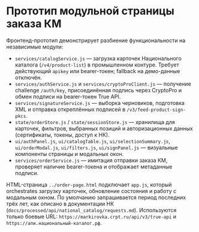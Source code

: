 # Прототип модульной страницы заказа КМ

Фронтенд-прототип демонстрирует разбиение функциональности на независимые модули:

- `services/catalogService.js` — загрузка карточек Национального каталога (`/v4/product-list`) в промышленном контуре. Требует
  действующий `apikey` или bearer-токен; fallback на демо-данные отключён.
- `services/authService.js` и `services/cryptoProClient.js` — получение challenge `/auth/key`, присоединённая подпись через CryptoPro и обмен
  подписи на bearer-токен True API.
- `services/signatureService.js` — выборка черновиков, подготовка XML и отправка откреплённых подписей в `/v3/feed-product-sign-pkcs`.
- `state/orderStore.js` / `state/sessionStore.js` — хранилища для карточек, фильтров, выбранных позиций и авторизационных
  данных (сертификаты, токены, доступ к НК).
- `ui/authPanel.js`, `ui/catalogTable.js`, `ui/selectionSummary.js`, `ui/orderModal.js`, `ui/filters.js`, `ui/signPanel.js` — визуальные компоненты
  страницы и модальных окон.
- `services/orderService.js` — имитация отправки заказа КМ, проверяет наличие bearer-токена и отображает метаданные подписи.

HTML-страница `../order-page.html` подключает `app.js`, который orchestrates загрузку карточек, обновление состояния и работу с
модальным окном. По умолчанию запрашивается период последних трёх лет, как описано в документации НК (`docs/processed/api/national_catalog/requests.md`). Используются только боевые URL: `https://markirovka.crpt.ru/api/v3/true-api` и `https://апи.национальный-каталог.рф`.

